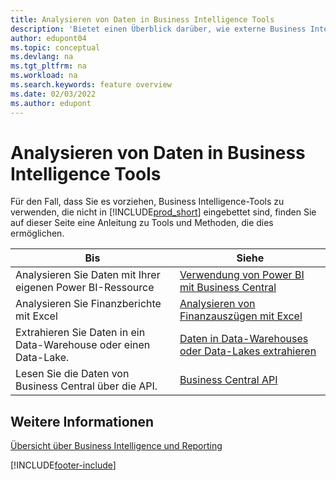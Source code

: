 ```yaml
---
title: Analysieren von Daten in Business Intelligence Tools
description: 'Bietet einen Überblick darüber, wie externe Business Intelligence Tools mit den Daten von Business Central interagieren können.'
author: edupont04
ms.topic: conceptual
ms.devlang: na
ms.tgt_pltfrm: na
ms.workload: na
ms.search.keywords: feature overview
ms.date: 02/03/2022
ms.author: edupont
---
```

# Analysieren von Daten in Business Intelligence Tools

Für den Fall, dass Sie es vorziehen, Business Intelligence-Tools zu verwenden, die nicht in [!INCLUDE[prod_short](includes/prod_short.md)] eingebettet sind, finden Sie auf dieser Seite eine Anleitung zu Tools und Methoden, die dies ermöglichen.

| Bis | Siehe |
| --- | --- |
|Analysieren Sie Daten mit Ihrer eigenen Power BI-Ressource| [Verwendung von Power BI mit Business Central](admin-powerbi.md) |
|Analysieren Sie Finanzberichte mit Excel| [Analysieren von Finanzauszügen mit Excel](finance-analyze-excel.md) |
|Extrahieren Sie Daten in ein Data-Warehouse oder einen Data-Lake. |[Daten in Data-Warehouses oder Data-Lakes extrahieren](/dynamics365/business-central/dev-itpro/performance/performance-developer#efficient-extracts-to-data-lakes-or-data-warehouses)|
|Lesen Sie die Daten von Business Central über die API.| [Business Central API](/dynamics365/business-central/dev-itpro/api-reference/v2.0/)|

## Weitere Informationen

[Übersicht über Business Intelligence und Reporting](reports-use-reports.md)


[!INCLUDE[footer-include](includes/footer-banner.md)]